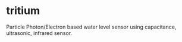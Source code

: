 # tritium
Particle Photon/Electron based water level sensor using capacitance, ultrasonic, infrared sensor.
